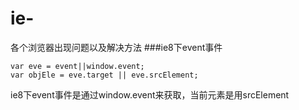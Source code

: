 # ie-
各个浏览器出现问题以及解决方法
###ie8下event事件
<pre><code>var eve = event||window.event;
var objEle = eve.target || eve.srcElement;</code></pre>
<p>ie8下event事件是通过window.event来获取，当前元素是用srcElement</p>
